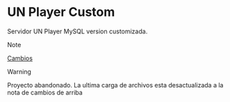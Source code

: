 # UN Player Custom

Servidor UN Player MySQL version customizada.

> [!NOTE]
> [Cambios](https://github.com/tucho0/UN-Player-Custom/blob/main/Cambios/v1.5.md)

> [!WARNING]
> Proyecto abandonado. La ultima carga de archivos esta desactualizada a la nota de cambios de arriba
